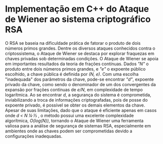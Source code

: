 # Implementação em C++ do Ataque de Wiener ao sistema criptográfico RSA
  
O RSA se baseia na dificuldade prática de fatorar o produto de dois números primos grandes. Dentre os diversos ataques conhecidos contra o criptossistema, o Ataque de Wiener se destaca por explorar fraquezas em chaves privadas sob determinadas condições. O Ataque de Wiener se apoia em importantes resultados da teoria de frações contínuas. Dados _"N"_ o produto entre dois números primos grandes, e _"e"_ o expoente público escolhido, a chave pública é definida por _(N, e)_. Com uma escolha "inadequada" dos parâmetros da chave, pode-se encontrar _"d"_, expoente privado da chave, como sendo o denominador de um dos convergentes da expansão por frações contínuas de _e/N_, em complexidade de tempo logarítmica. Ao se encontrar _d_, a segurança do sistema é comprometida, inviabilizando a troca de informações criptografadas, pois de posse do expoente privado, é possível se obter os demais elementos da chave. Apesar de suas limitações, dado que o ataque é eficiente apenas em casos onde _d < N ¼·1⁄3_ , o método possui uma excelente complexidade algorítmica, _O(log(N))_, tornando o Ataque de Wiener uma ferramenta valiosa para a análise de segurança de sistemas RSA, especialmente em ambientes onde as chaves podem ser comprometidas devido a configurações inadequadas.
